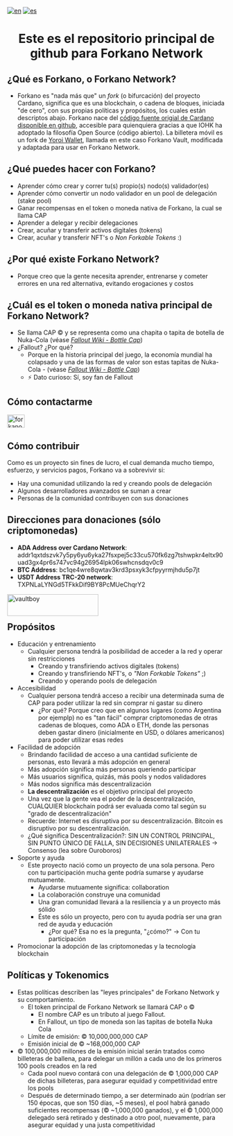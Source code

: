 [![en](https://img.shields.io/badge/lang-en-red.svg)](https://github.com/forkanonetwork/forkanonetwork/blob/main/README.md)
[![es](https://img.shields.io/badge/lang-es-yellow.svg)](https://github.com/forkanonetwork/forkanonetwork/blob/main/README.es-ES.md)

<h1 align="center">Este es el repositorio principal de github para Forkano Network</h1>

## ¿Qué es Forkano, o Forkano Network?
* Forkano es "nada más que" un _fork_ (o bifurcación) del proyecto Cardano, significa que es una blockchain, o cadena de bloques, iniciada "de cero", con sus propias políticas y propósitos, los cuales están descriptos abajo. Forkano nace del <a href="https://github.com/input-output-hk" target="blank">código fuente origial de Cardano disponible en github</a>, accesible para quienquiera gracias a que IOHK ha adoptado la filosofía Open Source (código abierto). La billetera móvil es un fork de <a href="https://github.com/Emurgo/yoroi-mobile" target="blank">Yoroi Wallet</a>, llamada en este caso Forkano Vault, modificada y adaptada para usar en Forkano Network.

## ¿Qué puedes hacer con Forkano? 
* Aprender cómo crear y correr tu(s) propio(s) nodo(s) validador(es)
* Aprender cómo convertir un nodo validador en un pool de delegación (stake pool)
* Ganar recompensas en el token o moneda nativa de Forkano, la cual se llama CAP
* Aprender a delegar y recibir delegaciones
* Crear, acuñar y transferir activos digitales (tokens)
* Crear, acuñar y transferir NFT's o _Non Forkable Tokens_ :)

## ¿Por qué existe Forkano Network?
* Porque creo que la gente necesita aprender, entrenarse y cometer errores en una red alternativa, evitando erogaciones y costos

## ¿Cuál es el token o moneda nativa principal de Forkano Network?
* Se llama CAP © y se representa como una chapita o tapita de botella de Nuka-Cola (véase <a href="https://fallout.fandom.com/wiki/Bottle_cap" target="blank">_Fallout Wiki - Bottle Cap_</a>)
* ¿Fallout? ¿Por qué?
    * Porque en la historia principal del juego, la economía mundial ha colapsado y una de las formas de valor son estas tapitas de Nuka-Cola - (véase <a href="https://fallout.fandom.com/wiki/Bottle_cap" target="blank">_Fallout Wiki - Bottle Cap_</a>)
    * ⚡ Dato curioso: Sí, soy fan de Fallout

## Cómo contactarme
<p align="left">
<a href="https://twitter.com/forkanonetwork" target="blank"><img align="center" src="https://raw.githubusercontent.com/rahuldkjain/github-profile-readme-generator/master/src/images/icons/Social/twitter.svg" alt="forkanonetwork" height="30" width="40" /></a>
</p>

## Cómo contribuir

Como es un proyecto sin fines de lucro, el cual demanda mucho tiempo, esfuerzo, y servicios pagos, Forkano va a sobrevivir si:
  * Hay una comunidad utilizando la red y creando pools de delegación
  * Algunos desarrolladores avanzados se suman a crear
  * Personas de la comunidad contribuyen con sus donaciones

## Direcciones para donaciones (sólo criptomonedas)
* **ADA Address over Cardano Network**: addr1qxtdszvk7y5py6yu6yka27fsxpej5c33cu570fk6zg7tshwpkr4eltx90uad3gx4pr6s747vc94g26954lpk06swhcnsdqv0c9
* **BTC Address**: bc1qe4wre8qwtav3krd3psxyk3cfpyyrmjhdu5p7jt
* **USDT Address TRC-20 network**: TXPNLaLYNGd5TFkkDif9BY8PcMUeChqrY2

<p><a href="https://www.buymeacoffee.com/vaultboy"> <img align="left" src="https://cdn.buymeacoffee.com/buttons/v2/default-yellow.png" height="50" width="210" alt="vaultboy" /></a></p><br><br>


## Propósitos
 * Educación y entrenamiento
   - Cualquier persona tendrá la posibilidad de acceder a la red y operar sin restricciones
        + Creando y transfiriendo activos digitales (tokens)
        + Creando y transfiriendo NFT's, o _"Non Forkable Tokens"_ ;)
        + Creando y operando pools de delegación
 * Accesibilidad
    - Cualquier persona tendrá acceso a recibir una determinada suma de CAP para poder utilizar la red sin comprar ni gastar su dinero
         + ¿Por qué? Porque creo que en algunos lugares (como Argentina por ejemplp) no es "tan fácil" comprar criptomonedas de otras cadenas de bloques, como ADA o ETH, donde las personas deben gastar dinero (inicialmente en USD, o dólares americanos) para poder utilizar esas redes
 * Facilidad de adopción
   - Brindando facilidad de acceso a una cantidad suficiente de personas, esto llevará a más adopción en general
   - Más adopción significa más personas queriendo participar
   - Más usuarios significa, quizás, más pools y nodos validadores
   - Más nodos significa más descentralización
   - **La descentralización** es el objetivo principal del proyecto
   - Una vez que la gente vea el poder de la descentralización, CUALQUIER blockchain podrá ser evaluada como tal según su "grado de descentralización"
   - Recuerde: Internet es disruptiva por su descentralización. Bitcoin es disruptivo por su descentralización.
   - ¿Qué significa Descentralización?: SIN UN CONTROL PRINCIPAL, SIN PUNTO ÚNICO DE FALLA, SIN DECISIONES UNILATERALES -> Consenso (lea sobre Ouroboros)
 * Soporte y ayuda
   - Este proyecto nació como un proyecto de una sola persona. Pero con tu participación mucha gente podría sumarse y ayudarse mutuamente.
     + Ayudarse mutuamente significa: collaboration
     + La colaboración construye una comunidad
     + Una gran comunidad llevará a la resiliencia y a un proyecto más sólido
     + Éste es sólo un proyecto, pero con tu ayuda podría ser una gran red de ayuda y educación 
       + ¿Por qué? Esa no es la pregunta, "¿cómo?" -> Con tu participación
 * Promocionar la adopción de las criptomonedas y la tecnología blockchain

## Políticas y Tokenomics
* Estas políticas describen las "leyes principales" de Forkano Network y su comportamiento.
    * El token principal de Forkano Network se llamará CAP o ©
        * El nombre CAP es un tributo al juego Fallout.
        * En Fallout, un tipo de moneda son las tapitas de botella Nuka Cola
    * Límite de emisión: © 10,000,000,000 CAP
    * Emisión inicial de © ~168,000,000 CAP
 * © 100,000,000 millones de la emisión inicial serán tratados como billeteras de ballena, para delegar un millón a cada uno de los primeros 100 pools creados en la red
   - Cada pool nuevo contará con una delegación de © 1,000,000 CAP de dichas billeteras, para asegurar equidad y competitividad entre los pools
   - Después de determinado tiempo, a ser determinado aún (podrían ser 150 épocas, que son 150 días, ~5 meses), el pool habrá ganado suficientes recompensas (© ~1,000,000 ganados), y el © 1,000,000 delegado será retirado y destinado a otro pool, nuevamente, para asegurar equidad y una justa competitividad

